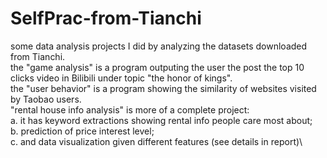 # SelfPrac-from-Tianchi
some data analysis projects I did by analyzing the datasets downloaded from Tianchi.\
the "game analysis" is a program outputing the user the post the top 10 clicks video in Bilibili under topic "the honor of kings". \
the "user behavior" is a program showing the similarity of websites visited by Taobao users. \
"rental house info analysis" is more of a complete project: \
    a. it has keyword extractions showing rental info people care most about; \
    b. prediction of price interest level; \
    c. and data visualization given different features (see details in report)\
